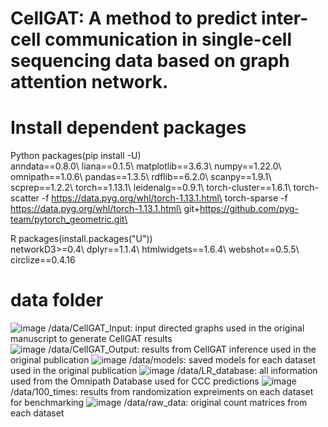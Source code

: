 # CellGAT: A method to predict inter-cell communication in single-cell sequencing data based on graph attention network.

# Install dependent packages
Python packages(pip install -U)                                
    anndata==0.8.0\ liana==0.1.5\ matplotlib==3.6.3\  numpy==1.22.0\ 
    omnipath==1.0.6\  pandas==1.3.5\   rdflib==6.2.0\  scanpy==1.9.1\ 
    scprep==1.2.2\  torch==1.13.1\ leidenalg==0.9.1\  torch-cluster==1.6.1\ 
    torch-scatter -f https://data.pyg.org/whl/torch-1.13.1.html\
    torch-sparse -f https://data.pyg.org/whl/torch-1.13.1.html\
    git+https://github.com/pyg-team/pytorch_geometric.git\

R packages(install.packages("U"))\
    networkD3>=0.4\ dplyr==1.1.4\ htmlwidgets==1.6.4\ webshot==0.5.5\ circlize==0.4.16

# data folder
![image](https://github.com/wuzhenao/CellGAT/assets/114455899/49a2ec9d-8d51-4b1c-afb3-7caacdfa347c)  /data/CellGAT_Input: input directed graphs used in the original manuscript to generate CellGAT results  
![image](https://github.com/wuzhenao/CellGAT/assets/114455899/50dc8311-09ae-4157-b437-01bac93d2fa8)
/data/CellGAT_Output: results from CellGAT inference used in the original publication
![image](https://github.com/wuzhenao/CellGAT/assets/114455899/68c9452f-3859-43e3-9300-c00edcae1023)
/data/models: saved models for each dataset used in the original publication
![image](https://github.com/wuzhenao/CellGAT/assets/114455899/14551e80-5c95-411f-aa9f-164600dfdac6)
/data/LR_database: all information used from the Omnipath Database used for CCC predictions
![image](https://github.com/wuzhenao/CellGAT/assets/114455899/e7dba5bd-cea9-4599-a8f5-1e7c445e0509)
/data/100_times: results from randomization expreiments on each dataset for benchmarking
![image](https://github.com/wuzhenao/CellGAT/assets/114455899/5574639c-b4fa-4fe6-92f6-46441d00ca28)
/data/raw_data: original count matrices from each dataset






    

